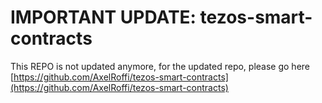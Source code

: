 # IMPORTANT UPDATE: tezos-smart-contracts

This REPO is not updated anymore, 
for the updated repo, please go here
[https://github.com/AxelRoffi/tezos-smart-contracts](https://github.com/AxelRoffi/tezos-smart-contracts)
